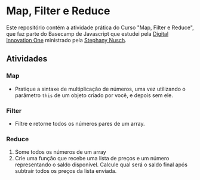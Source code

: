 # Map, Filter e Reduce

Este repositório contém a atividade prática do Curso "Map, Filter e Reduce", que faz parte do Basecamp de Javascript que estudei pela [Digital Innovation One](https://digitalinnovation.one/) ministrado pela [Stephany Nusch](https://github.com/stebsnusch).

## Atividades

### Map
- Pratique a sintaxe de multiplicação de números, uma vez utilizando o parâmetro `this` de um objeto criado por você, e depois sem ele.

### Filter
- Filtre e retorne todos os números pares de um array.

### Reduce
1. Some todos os números de um array
2. Crie uma função que recebe uma lista de preços e um número representando o saldo disponível. Calcule qual será o saldo final após subtrair todos os preços da lista enviada.